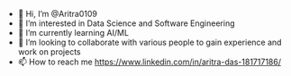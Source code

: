 - 👋 Hi, I’m @Aritra0109
- 👀 I’m interested in Data Science and Software Engineering
- 🌱 I’m currently learning AI/ML
- 💞️ I’m looking to collaborate with various people to gain experience and work on projects
- 📫 How to reach me https://www.linkedin.com/in/aritra-das-181717186/

<!---
Aritra0109/Aritra0109 is a ✨ special ✨ repository because its `README.md` (this file) appears on your GitHub profile.
You can click the Preview link to take a look at your changes.
--->
